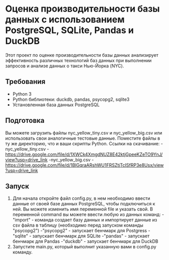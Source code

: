 # Оценка производительности базы данных с использованием PostgreSQL, SQLite, Pandas и DuckDB

Этот проект по оценке производительности базы данных анализирует эффективность различных технологий баз данных при выполнении запросов и анализе данных о такси Нью-Йорка (NYC).

## Требования
- Python 3
- Python библиотеки: duckdb, pandas, psycopg2, sqlite3
- Установленная база данных PostgreSQL

## Подготовка
Вы можете загрузить файлы nyc_yellow_tiny.csv и nyc_yellow_big.csv или использовать свои аналогичные тестовые данные. Поместите файлы в ту же директорию, что и ваши скрипты Python.
Ссылки на скачивание:
-nyc_yellow_tiny.csv - https://drive.google.com/file/d/1XWCk4XmgdNUZ8E42ktjGpeeKZeTO9YnJ/view?usp=drive_link
-nyc_yellow_big.csv - https://drive.google.com/file/d/1BlGqraARshWU1FRSZtjTcISfRP3e8Usx/view?usp=drive_link

## Запуск
1. Для начала откройте файл config.py, в нем необходимо ввести данные от своей базе данных PostgreSQL, чтобы подключиться к ней. Вы можете изменить имя переменной file и указать свой. 
В переменной command вы можете ввести любую из данных команд:
-"import" - команда создает базу данных и импортирует данные из csv файла в таблицу (необходимо перед запуском команды "psycopg2")
-"psycopg2" - запускает бенчмарк для Postgress
-"sqlite" - запускает бенчмарк для SQLite
-"pandas" - запускает бенчмарк для Pandas
-"duckdb" - запускает бенчмарк для DuckDB
2. Запустите main.py, который выполнит указанную вами в config.py команду.
